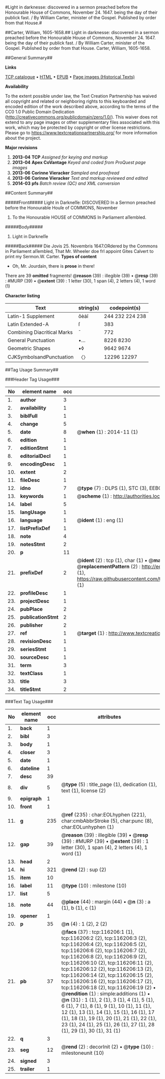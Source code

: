 #Light in darknesse: discovered in a sermon preached before the Honourable House of Commons, November 24. 1647. being the day of their publick fast. / By William Carter, minister of the Gospel. Published by order from that House.#

##Carter, William, 1605-1658.##
Light in darknesse: discovered in a sermon preached before the Honourable House of Commons, November 24. 1647. being the day of their publick fast. / By William Carter, minister of the Gospel. Published by order from that House.
Carter, William, 1605-1658.

##General Summary##

**Links**

[TCP catalogue](http://www.ota.ox.ac.uk/tcp/)  • 
[HTML](http://tei.it.ox.ac.uk/tcp/Texts-HTML/free/A80/A80759.html)  • 
[EPUB](http://tei.it.ox.ac.uk/tcp/Texts-EPUB/free/A80/A80759.epub) • 
[Page images (Historical Texts)](https://historicaltexts.jisc.ac.uk/eebo-99863988e)

**Availability**

To the extent possible under law, the Text Creation Partnership has waived all copyright and related or neighboring rights to this keyboarded and encoded edition of the work described above, according to the terms of the CC0 1.0 Public Domain Dedication (http://creativecommons.org/publicdomain/zero/1.0/). This waiver does not extend to any page images or other supplementary files associated with this work, which may be protected by copyright or other license restrictions. Please go to https://www.textcreationpartnership.org/ for more information about the project.

**Major revisions**

1. __2013-04__ __TCP__ *Assigned for keying and markup*
1. __2013-04__ __Apex CoVantage__ *Keyed and coded from ProQuest page images*
1. __2013-06__ __Corinne Vieracker__ *Sampled and proofread*
1. __2013-06__ __Corinne Vieracker__ *Text and markup reviewed and edited*
1. __2014-03__ __pfs__ *Batch review (QC) and XML conversion*

##Content Summary##

#####Front#####
Light in Darkneſſe: DISCOVERED In a Sermon preached before the Honourable Houſe of COMMONS, November
1. To the Honourable HOUSE of COMMONS In Parliament aſſembled.

#####Body#####

1. Light in Darkneſſe

#####Back#####
Die Jovis 25. Novembris 1647.ORdered by the Commons in Parliament aſſembled, That Mr. Wheeler doe frI appoint Gites Calvert to print my Sermon.W. Carter.
**Types of content**

  * Oh, Mr. Jourdain, there is **prose** in there!

There are 39 **omitted** fragments! 
 @__reason__ (39) : illegible (39)  •  @__resp__ (39) : #MURP (39)  •  @__extent__ (39) : 1 letter (30), 1 span (4), 2 letters (4), 1 word (1)

**Character listing**


|Text|string(s)|codepoint(s)|
|---|---|---|
|Latin-1 Supplement|ôèàî|244 232 224 238|
|Latin Extended-A|ſ|383|
|Combining             Diacritical Marks|̄|772|
|General Punctuation|•…|8226 8230|
|Geometric Shapes|▪◊|9642 9674|
|CJKSymbolsandPunctuation|〈〉|12296 12297|

##Tag Usage Summary##

###Header Tag Usage###

|No|element name|occ|attributes|
|---|---|---|---|
|1.|__author__|3||
|2.|__availability__|1||
|3.|__biblFull__|1||
|4.|__change__|5||
|5.|__date__|8| @__when__ (1) : 2014-11 (1)|
|6.|__edition__|1||
|7.|__editionStmt__|1||
|8.|__editorialDecl__|1||
|9.|__encodingDesc__|1||
|10.|__extent__|2||
|11.|__fileDesc__|1||
|12.|__idno__|7| @__type__ (7) : DLPS (1), STC (3), EEBO-CITATION (1), PROQUEST (1), VID (1)|
|13.|__keywords__|1| @__scheme__ (1) : http://authorities.loc.gov/ (1)|
|14.|__label__|5||
|15.|__langUsage__|1||
|16.|__language__|1| @__ident__ (1) : eng (1)|
|17.|__listPrefixDef__|1||
|18.|__note__|4||
|19.|__notesStmt__|2||
|20.|__p__|11||
|21.|__prefixDef__|2| @__ident__ (2) : tcp (1), char (1)  •  @__matchPattern__ (2) : ([0-9\-]+):([0-9IVX]+) (1), (.+) (1)  •  @__replacementPattern__ (2) : http://eebo.chadwyck.com/downloadtiff?vid=$1&page=$2 (1), https://raw.githubusercontent.com/textcreationpartnership/Texts/master/tcpchars.xml#$1 (1)|
|22.|__profileDesc__|1||
|23.|__projectDesc__|1||
|24.|__pubPlace__|2||
|25.|__publicationStmt__|2||
|26.|__publisher__|2||
|27.|__ref__|1| @__target__ (1) : http://www.textcreationpartnership.org/docs/. (1)|
|28.|__revisionDesc__|1||
|29.|__seriesStmt__|1||
|30.|__sourceDesc__|1||
|31.|__term__|3||
|32.|__textClass__|1||
|33.|__title__|3||
|34.|__titleStmt__|2||


###Text Tag Usage###

|No|element name|occ|attributes|
|---|---|---|---|
|1.|__back__|1||
|2.|__bibl__|3||
|3.|__body__|1||
|4.|__closer__|3||
|5.|__date__|1||
|6.|__dateline__|1||
|7.|__desc__|39||
|8.|__div__|5| @__type__ (5) : title_page (1), dedication (1), text (1), license (2)|
|9.|__epigraph__|1||
|10.|__front__|1||
|11.|__g__|235| @__ref__ (235) : char:EOLhyphen (221), char:cmbAbbrStroke (5), char:punc (8), char:EOLunhyphen (1)|
|12.|__gap__|39| @__reason__ (39) : illegible (39)  •  @__resp__ (39) : #MURP (39)  •  @__extent__ (39) : 1 letter (30), 1 span (4), 2 letters (4), 1 word (1)|
|13.|__head__|2||
|14.|__hi__|321| @__rend__ (2) : sup (2)|
|15.|__item__|10||
|16.|__label__|11| @__type__ (10) : milestone (10)|
|17.|__list__|5||
|18.|__note__|44| @__place__ (44) : margin (44)  •  @__n__ (3) : a (1), b (1), c (1)|
|19.|__opener__|1||
|20.|__p__|35| @__n__ (4) : 1 (2), 2 (2)|
|21.|__pb__|37| @__facs__ (37) : tcp:116206:1 (1), tcp:116206:2 (2), tcp:116206:3 (2), tcp:116206:4 (2), tcp:116206:5 (2), tcp:116206:6 (2), tcp:116206:7 (2), tcp:116206:8 (2), tcp:116206:9 (2), tcp:116206:10 (2), tcp:116206:11 (2), tcp:116206:12 (2), tcp:116206:13 (2), tcp:116206:14 (2), tcp:116206:15 (2), tcp:116206:16 (2), tcp:116206:17 (2), tcp:116206:18 (2), tcp:116206:19 (2)  •  @__rendition__ (1) : simple:additions (1)  •  @__n__ (31) : 1 (1), 2 (1), 3 (1), 4 (1), 5 (1), 6 (1), 7 (1), 8 (1), 9 (1), 10 (1), 11 (1), 12 (1), 13 (1), 14 (1), 15 (1), 16 (1), 17 (1), 18 (1), 19 (1), 20 (1), 21 (1), 22 (1), 23 (1), 24 (1), 25 (1), 26 (1), 27 (1), 28 (1), 29 (1), 30 (1), 31 (1)|
|22.|__q__|3||
|23.|__seg__|12| @__rend__ (2) : decorInit (2)  •  @__type__ (10) : milestoneunit (10)|
|24.|__signed__|3||
|25.|__trailer__|1||
